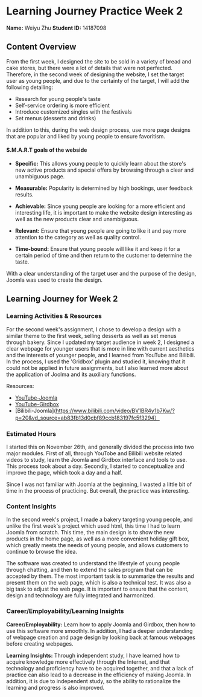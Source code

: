 # Learning Journey Practice Week 2
**Name:** Weiyu Zhu 
**Student ID:** 14187098

## Content Overview
From the first week, I designed the site to be sold in a variety of bread and cake stores, but there were a lot of details that were not perfected. Therefore, in the second week of designing the website, I set the target user as young people, and due to the certainty of the target, I will add the following detailing:
- Research for young people's taste
- Self-service ordering is more efficient
- Introduce customized singles with the festivals
- Set menus (desserts and drinks)

In addition to this, during the web design process, use more page designs that are popular and liked by young people to ensure favoritism.

#### S.M.A.R.T goals of the webside
- **Specific:** This allows young people to quickly learn about the store's new active products and special offers by browsing through a clear and unambiguous page.

- **Measurable:** Popularity is determined by high bookings, user feedback results.

- **Achievable:** Since young people are looking for a more efficient and interesting life, it is important to make the website design interesting as well as the new products clear and unambiguous.

- **Relevant:** Ensure that young people are going to like it and pay more attention to the category as well as quality control.

- **Time-bound:** Ensure that young people will like it and keep it for a certain period of time and then return to the customer to determine the taste.

With a clear understanding of the target user and the purpose of the design, Joomla was used to create the design.

## Learning Journey for Week 2
### Learning Activities & Resources
For the second week's assignment, I chose to develop a design with a similar theme to the first week, selling desserts as well as set menus through bakery. Since I updated my target audience in week 2, I designed a clear webpage for younger users that is more in line with current aesthetics and the interests of younger people, and I learned from YouTube and Bilibili. In the process, I used the 'Gridbox' plugin and studied it, knowing that it could not be applied in future assignments, but I also learned more about the application of Joolma and its auxiliary functions.

 Resources:
  - [YouTube-Joomla](https://www.youtube.com/watch?v=9qfzWGpFyfY&list=PLCxCi7K8musaNBepi-Pdj9Ij9nSwfM8J1&index=5)
  - [YouTube-Girdbox](https://www.youtube.com/watch?v=r1o_dZb8qGI&list=PL0ICd6nDbkfbXOIEC4bBCK_iT3tRXb-AR)
  - [Bilibili-Joomla](https://www.bilibili.com/video/BV1BR4y1b7Kw/?p=20&vd_source=ab83fb13d0cbf89ccb183197fc5f3294）

### Estimated Hours 
I started this on November 26th, and generally divided the process into two major modules. First of all, through YouTobe and Bilibili website related videos to study, learn the Joomla and Girdbox interface and tools to use. This process took about a day. Secondly, I started to conceptualize and improve the page, which took a day and a half.

Since I was not familiar with Joomla at the beginning, I wasted a little bit of time in the process of practicing. But overall, the practice was interesting.

### Content Insights
In the second week's project, I made a bakery targeting young people, and unlike the first week's project which used html, this time I had to learn Joomla from scratch. This time, the main design is to show the new products in the home page, as well as a more convenient holiday gift box, which greatly meets the needs of young people, and allows customers to continue to browse the idea.

The software was created to understand the lifestyle of young people through chatting, and then to extend the sales program that can be accepted by them. The most important task is to summarize the results and present them on the web page, which is also a technical test. It was also a big task to adjust the web page. It is important to ensure that the content, design and technology are fully integrated and harmonized.


### Career/Employability/Learning Insights
**Career/Employability:** Learn how to apply Joomla and Girdbox, then how to use this software more smoothly. In addition, I had a deeper understanding of webpage creation and page design by looking back at famous webpages before creating webpages.

**Learning Insights:** Through independent study, I have learned how to acquire knowledge more effectively through the Internet, and that technology and proficiency have to be acquired together, and that a lack of practice can also lead to a decrease in the efficiency of making Joomla. In addition, it is due to independent study, so the ability to rationalize the learning and progress is also improved.
